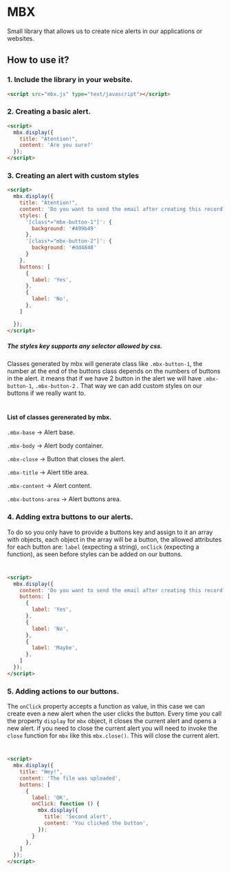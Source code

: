 # MBX

Small library that allows us to create nice alerts in our applications or websites.

## How to use it?
### 1. Include the library in your website.
```html
<script src="mbx.js" type="text/javascript"></script>
```

### 2. Creating a basic alert.

```html
<script>
  mbx.display({
    title: "Atention!",
    content: 'Are you sure?'
  });
</script>
```
### 3. Creating an alert with custom styles

```html
<script>
  mbx.display({
    title: "Atention!",
    content: 'Do you want to send the email after creating this record?',
    styles: {
      '[class*="mbx-button-1"]': {
        background: '#499b49'
      },
      '[class*="mbx-button-2"]': {
        background: '#dd4848'
      }
    },
    buttons: [
      {
        label: 'Yes',
      },
      {
        label: 'No',
      },
    ]

  });
</script>
```
##### The styles key supports any selector allowed by css.
Classes generated by mbx will generate class like `.mbx-button-1`, the number at the end of the buttons class depends on the numbers of buttons in the alert. it means that if we have 2 button in the alert we will have `.mbx-button-1`, `.mbx-button-2` . That way we can add custom styles on our buttons if we really want to.

#
#### List of classes gerenerated by mbx.
`.mbx-base` -> Alert base.

`.mbx-body` -> Alert body container.

`.mbx-close` -> Button that closes the alert.

`.mbx-title` -> Alert title area.

`.mbx-content` -> Alert content.

`.mbx-buttons-area` -> Alert buttons area.

 ### 4. Adding extra buttons to our alerts.
To do so you only have to provide a buttons key and assign to it an array with objects, each object in the array will be a button, the allowed attributes for each button are: `label` (expecting a string), `onClick` (expecting a function), as seen before styles can be added on our buttons.
 #

```html
<script>
  mbx.display({
    content: 'Do you want to send the email after creating this record?',
    buttons: [
      {
        label: 'Yes',
      },
      {
        label: 'No',
      },
      {
        label: 'Maybe',
      },
    ]
  });
</script>
```
### 5. Adding actions to our buttons.
The `onClick` property accepts a function as value, in this case we can create even a new alert when the user clicks the button. Every time you call the property `display` for `mbx` object, it closes the current alert and opens a new alert. if you need to close the current alert you will need to invoke the `close` function for `mbx` like this `mbx.close()`. This will close the current alert.    
#

```html
<script>
  mbx.display({
    title: "Hey!",
    content: 'The file was uploaded',
    buttons: [
      {
        label: 'OK',
        onClick: function () {
          mbx.display({
            title: 'Second alert',
            content: 'You clicked the button',
          });
        }
      },
    ]
  });
</script>
```


